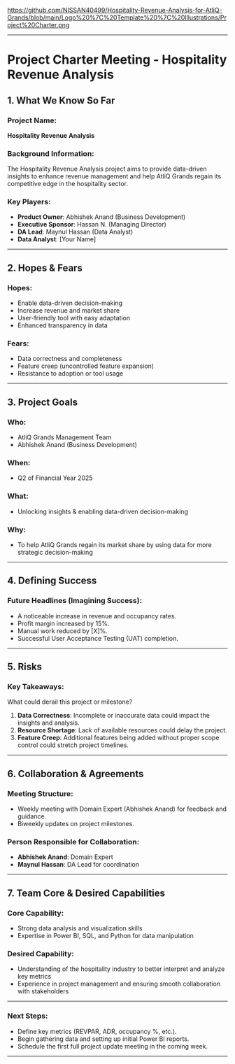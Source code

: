 https://github.com/NISSAN40499/Hospitality-Revenue-Analysis-for-AtliQ-Grands/blob/main/Logo%20%7C%20Template%20%7C%20Illustrations/Project%20Charter.png

---

# Project Charter Meeting - Hospitality Revenue Analysis

## 1. What We Know So Far

### Project Name:
**Hospitality Revenue Analysis**

### Background Information:
The Hospitality Revenue Analysis project aims to provide data-driven insights to enhance revenue management and help AtliQ Grands regain its competitive edge in the hospitality sector.

### Key Players:
- **Product Owner**: Abhishek Anand (Business Development)
- **Executive Sponsor**: Hassan N. (Managing Director)
- **DA Lead**: Maynul Hassan (Data Analyst)
- **Data Analyst**: [Your Name]

---

## 2. Hopes & Fears

### Hopes:
- Enable data-driven decision-making
- Increase revenue and market share
- User-friendly tool with easy adaptation
- Enhanced transparency in data

### Fears:
- Data correctness and completeness
- Feature creep (uncontrolled feature expansion)
- Resistance to adoption or tool usage

---

## 3. Project Goals

### Who:
- AtliQ Grands Management Team
- Abhishek Anand (Business Development)

### When:
- Q2 of Financial Year 2025

### What:
- Unlocking insights & enabling data-driven decision-making

### Why:
- To help AtliQ Grands regain its market share by using data for more strategic decision-making

---

## 4. Defining Success

### Future Headlines (Imagining Success):
- A noticeable increase in revenue and occupancy rates.
- Profit margin increased by 15%.
- Manual work reduced by [X]%.
- Successful User Acceptance Testing (UAT) completion.

---

## 5. Risks

### Key Takeaways:
What could derail this project or milestone?

1. **Data Correctness**: Incomplete or inaccurate data could impact the insights and analysis.
2. **Resource Shortage**: Lack of available resources could delay the project.
3. **Feature Creep**: Additional features being added without proper scope control could stretch project timelines.

---

## 6. Collaboration & Agreements

### Meeting Structure:
- Weekly meeting with Domain Expert (Abhishek Anand) for feedback and guidance.
- Biweekly updates on project milestones.

### Person Responsible for Collaboration:
- **Abhishek Anand**: Domain Expert
- **Maynul Hassan**: DA Lead for coordination

---

## 7. Team Core & Desired Capabilities

### Core Capability:
- Strong data analysis and visualization skills
- Expertise in Power BI, SQL, and Python for data manipulation

### Desired Capability:
- Understanding of the hospitality industry to better interpret and analyze key metrics
- Experience in project management and ensuring smooth collaboration with stakeholders

---

### **Next Steps**:
- Define key metrics (REVPAR, ADR, occupancy %, etc.).
- Begin gathering data and setting up initial Power BI reports.
- Schedule the first full project update meeting in the coming week.

---
